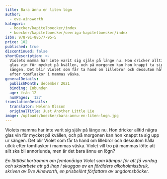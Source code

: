 ```yaml
---
title: Bara ännu en liten lögn
author:
  - eve-ainsworth
kategori:
  - boecker/kapitelboecker/index
  - boecker/kapitelboecker/oevriga-kapitelboecker/index
isbn: 978-91-88577-95-5
price: 102
published: true
discontinued: false
shortDescription: >-
  Violets mamma har inte varit sig själv på länge nu. Hon dricker alltid några
  glas vin för mycket på kvällen, och på morgonen kan hon knappt ta sig upp ur
  sängen. Det blir Violet som får ta hand om lillebror och dessutom hålla utkik
  efter tomflaskor i mammas väska.
generalDetails:
  publishMonth: december 2021
  binding: Inbunden
  age: från 12
  numPages: '127'
translationDetails:
  translator: Helena Olsson
  originalTitle: Just Another Little Lie
image: /uploads/boecker/bara-annu-en-liten-logn.jpg
---
```

Violets mamma har inte varit sig själv på länge nu. Hon dricker alltid några glas vin för mycket på kvällen, och på morgonen kan hon knappt ta sig upp ur sängen. Det blir Violet som får ta hand om lillebror och dessutom hålla utkik efter tomflaskor i mammas väska. Violet vill tro på mammas löfte att allt ska bli annorlunda, men är det bara ännu en lögn?

_En lättläst kortroman om femtonåriga Violet som kämpar för att få vardag och skolarbete att gå ihop i skuggan av en förälders alkoholmissbruk, skriven av Eve Ainsworth, en prisbelönt författare av ungdomsböcker._
